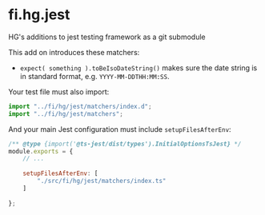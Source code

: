 # fi.hg.jest

HG's additions to jest testing framework as a git submodule

This add on introduces these matchers:

 * `expect( something ).toBeIsoDateString()` makes sure the date string is in 
   standard format, e.g. `YYYY-MM-DDTHH:MM:SS`.

Your test file must also import:

```typescript
import "../fi/hg/jest/matchers/index.d";
import "../fi/hg/jest/matchers";
```

And your main Jest configuration must include `setupFilesAfterEnv`:

```javascript
/** @type {import('@ts-jest/dist/types').InitialOptionsTsJest} */
module.exports = {
    // ...
    
    setupFilesAfterEnv: [
        "./src/fi/hg/jest/matchers/index.ts"
    ]
    
};
```
